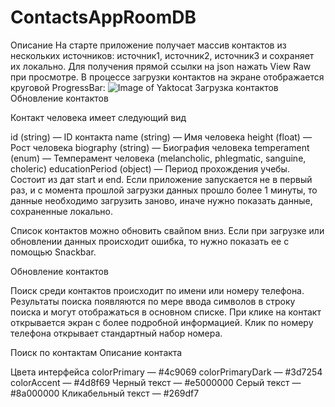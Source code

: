 # ContactsAppRoomDB
Описание
На старте приложение получает массив контактов из нескольких источников: источник1, источник2, источник3 и сохраняет их локально. Для получения прямой ссылки на json нажать View Raw при просмотре.
В процессе загрузки контактов на экране отображается круговой ProgressBar:
![Image of Yaktocat](https://github.com/StasonicK/ContactsAppRoomDB/blob/develop/read%20me/load_data.jpeg)
Загрузка контактов Обновление контактов

Контакт человека имеет следующий вид

id (string) — ID контакта
name (string) — Имя человека
height (float) — Рост человека
biography (string) — Биография человека
temperament (enum) — Темперамент человека (melancholic, phlegmatic, sanguine, choleric)
educationPeriod (object) — Период прохождения учебы. Состоит из дат start и end.
Если приложение запускается не в первый раз, и с момента прошлой загрузки данных прошло более 1 минуты, то данные необходимо загрузить заново, иначе нужно показать данные, сохраненные локально.

Список контактов можно обновить свайпом вниз. Если при загрузке или обновлении данных происходит ошибка, то нужно показать ее с помощью Snackbar.

Обновление контактов

Поиск среди контактов происходит по имени или номеру телефона. Результаты поиска появляются по мере ввода символов в строку поиска и могут отображаться в основном списке. При клике на контакт открывается экран с более подробной информацией. Клик по номеру телефона открывает стандартный набор номера.

Поиск по контактам Описание контакта

Цвета интерфейса
colorPrimary — #4c9069
colorPrimaryDark — #3d7254
colorAccent — #4d8f69
Черный текст — #e5000000
Серый текст — #8a000000
Кликабельный текст — #269df7
